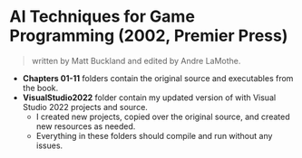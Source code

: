 # AI Techniques for Game Programming (2002, Premier Press)
> written by Matt Buckland and edited by Andre LaMothe.

* **Chapters 01-11** folders contain the original source and executables from the book.  
* **VisualStudio2022** folder contain my updated version of with Visual Studio 2022 projects and source.
  * I created new projects, copied over the original source, and created new resources as needed.
  * Everything in these folders should compile and run without any issues. 

